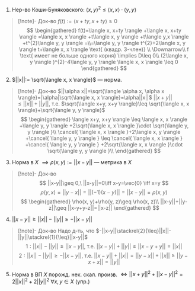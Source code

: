 1. Нер-во Коши-Буняковского: $\langle x,y \rangle^{2}\leq \langle x, x \rangle\cdot \langle y, y \rangle$
>[!note]- Док-во
>$f(t):= \langle x+ty, x+ty \rangle\geq 0$
> $$
> \begin{gathered}
> f(t)=\langle x, x+ty \rangle +\langle x, x+ty \rangle =\langle x, x \rangle +t\langle x, y \rangle +t\langle y,x \rangle +t^{2}\langle y, y \rangle =\\=\langle y, y \rangle t^{2}+2\langle x, y \rangle t+\langle x, x \rangle \text{ (квадр. 3-член)} \\
> \Downarrow\\
> f \text{ имеет не больше одного корня} \implies D\leq 0\\
> (2\langle x, y \rangle )^{2}-4\langle y, y \rangle \langle x, x \rangle \leq 0
> \end{gathered}
> $$
2. $||x||:= \sqrt{\langle x, x \rangle}$ — норма.
>[!note]- Док-во
> $||\alpha x||=\sqrt{\langle \alpha x, \alpha x \rangle}=|\alpha|\sqrt{\langle x, x \rangle}=\alpha||x||$
> $||x+y||\leq ||x||+||y||,$ т.е. $\sqrt{\langle x+y, x+y \rangle}\leq \sqrt{\langle x, x \rangle}+\sqrt{\langle y, y \rangle}$
> $$
> \begin{gathered}
> \langle x+y, x+y \rangle \leq \langle x, x \rangle +\langle y, y \rangle +2\sqrt{\langle x, x \rangle }\cdot \sqrt{\langle y, y \rangle }\\
> \cancel{ \langle x, x \rangle }+2\langle x, y \rangle +\cancel{ \langle y, y \rangle } \leq \cancel{ \langle x, x \rangle } +\cancel{ \langle y, y \rangle } +2\sqrt{\langle x, x \rangle }\cdot \sqrt{\langle y, y \rangle }\\
> \end{gathered}
> $$
3. Норма в $X$ $\implies \rho(x, y):= ||x-y||$ — метрика в $X$
>[!note]- Док-во
> $$
> ||x-y||\geq 0,\ ||x-y||=0\iff x-y=\vec{0} \iff x=y
> $$
> $$
> \rho(y, x)=||y-x||=||(-1)(x-y)||=||x-y||=\rho(x, y)
> $$
> $$
> \begin{gathered}
> \rho(x, y)+\rho(y, z)\geq \rho(x, z)\\
> ||x-y||+||y-z||\geq ||x-y+y-z||=||x-z||
> \end{gathered}
> $$
4. $||x-y||\geq ||x||-||y||\geq -||x-y||$
>[!note]- Док-во
> Надо д-ть, что $-||x-y||\stackrel{2}{\leq}||x||-||y||\stackrel{1}{\leq}||x-y||$
> $$
> 1: ||x||-||y||\leq ||x-y||\text{, т.е. } ||x-y||+||y||\geq ||x-y+y||=||x||
> $$
> $$
> 2: ||x||-||y||\geq -||x-y||\text{, т.е. } ||x-y||+||x||=||y-x||+||x||\geq ||y-x+x||=||y||
> $$
5. Норма в ВП $X$ порожд. нек. скал. произв. $\iff ||x+y||^{2}+||x-y||^{2}=2||x||^{2}+2||y||^{2}\ \forall x, y \in X$ (упр.)